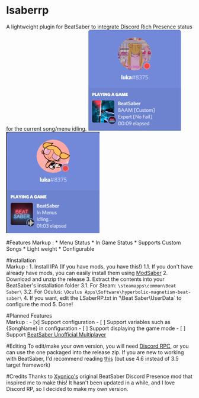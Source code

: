# lsaberrp
A lightweight plugin for BeatSaber to integrate Discord Rich Presence status for the current song/menu idling.
![Preview Screenshot](https://raw.githubusercontent.com/lukasong/lsaberrp/master/imgs/LSaberRP%20In%20Game%202.png)
![Preview Screenshot](https://raw.githubusercontent.com/lukasong/lsaberrp/master/imgs/LSaberRP%20In%20Menu.png)


#Features
 Markup : * Menu Status
          * In Game Status
          * Supports Custom Songs
          * Light weight
          * Configurable
    
    
#Installation        
 Markup : 1. Install IPA (If you have mods, you have this!)
              1.1. If you don't have already have mods, you can easily install them using [ModSaber](https://www.modsaber.org/)
          2. Download and unzip the release
          3. Extract the contents into your BeatSaber's installation folder
              3.1. For Steam: `\steamapps\common\Beat Saber\`
              3.2. For Oculus: `\Oculus Apps\Software\hyperbolic-magnetism-beat-saber\`
          4. If you want, edit the LSaberRP.txt in '\Beat Saber\UserData\` to configure the mod
          5. Done!
          
          
#Planned Features        
 Markup : - [x] Support configuration
          - [ ] Support variables such as {SongName} in configuration
          - [ ] Support displaying the game mode
          - [ ] Support [BeatSaber Unofficial Multiplayer](https://github.com/andruzzzhka/BeatSaberMultiplayer/releases)
          
       
#Editing
To edit/make your own version, you will need [Discord RPC](https://github.com/discordapp/discord-rpc/releases), or you can use the one packaged into the release zip. If you are new to working with BeatSaber, I'd recommend reading [this](https://pastebin.com/raw/Md5VLALp) (but use 4.6 instead of 3.5 target framework)


#Credits
Thanks to [Xyonico's](https://github.com/xyonico/BeatSaberDiscordPresence) original BeatSaber Discord Presence mod that inspired me to make this! It hasn't been updated in a while, and I love Discord RP, so I decided to make my own version.

